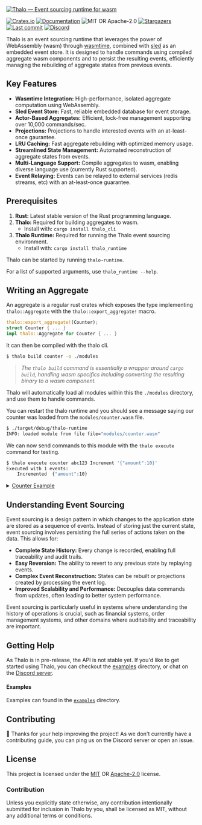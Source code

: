[![Thalo — Event sourcing runtime for wasm][splash]](/)

[splash]: https://raw.githubusercontent.com/thalo-rs/thalo/main/splash.svg

[![Crates.io][crates-badge]][crates-url]
[![Documentation][docs-badge]][docs-url]
![MIT OR Apache-2.0][license-badge]
[![Stargazers][stars-badge]][stars-url]
[![Last commit][commits-badge]][commits-url]
[![Discord][discord-badge]][discord-url]

[crates-badge]: https://img.shields.io/crates/v/thalo.svg
[crates-url]: https://crates.io/crates/thalo
[docs-badge]: https://docs.rs/thalo/badge.svg
[docs-url]: https://docs.rs/thalo
[license-badge]: https://img.shields.io/crates/l/thalo
[stars-badge]: https://img.shields.io/github/stars/thalo-rs/thalo.svg
[stars-url]: https://github.com/thalo-rs/thalo/stargazers
[commits-badge]: https://img.shields.io/github/last-commit/thalo-rs/thalo.svg
[commits-url]: https://github.com/thalo-rs/thalo/commits
[discord-badge]: https://img.shields.io/discord/913402468895965264?color=%23414EED&label=Discord&logo=Discord&logoColor=%23FFFFFF
[discord-url]: https://discord.gg/4Cq8NnPYPA

Thalo is an event sourcing runtime that leverages the power of WebAssembly (wasm) through [wasmtime], combined with [sled] as an embedded event store.
It is designed to handle commands using compiled aggregate wasm components and to persist the resulting events, efficiently managing the rebuilding of aggregate states from previous events.

[wasmtime]: https://wasmtime.dev/
[sled]: https://sled.rs/

## Key Features

- **Wasmtime Integration:** High-performance, isolated aggregate computation using WebAssembly.
- **Sled Event Store:** Fast, reliable embedded database for event storage.
- **Actor-Based Aggregates:** Efficient, lock-free management supporting over 10,000 commands/sec.
- **Projections:** Projections to handle interested events with an at-least-once gaurantee.
- **LRU Caching:** Fast aggregate rebuilding with optimized memory usage.
- **Streamlined State Management:** Automated reconstruction of aggregate states from events.
- **Multi-Language Support:** Compile aggregates to wasm, enabling diverse language use (currently Rust supported).
- **Event Relaying:** Events can be relayed to external services (redis streams, etc) with an at-least-once guarantee.

## Prerequisites

1. **Rust:** Latest stable version of the Rust programming language.
2. **Thalo:** Required for building aggregates to wasm.
    - Install with: `cargo install thalo_cli`
2. **Thalo Runtime:** Required for running the Thalo event sourcing environment.
    - Install with: `cargo install thalo_runtime`

Thalo can be started by running `thalo-runtime`.

For a list of supported arguments, use `thalo_runtime --help`.

## Writing an Aggregate

An aggregate is a regular rust crates which exposes the type implementing `thalo::Aggregate` with the `thalo::export_aggregate!` macro.

```rust
thalo::export_aggregate!(Counter);
struct Counter { ... }
impl thalo::Aggregate for Counter { ... }
```

It can then be compiled with the thalo cli.

```bash
$ thalo build counter -o ./modules
```

> *The `thalo build` command is essentially a wrapper around `cargo build`,
> handling wasm specifics including converting the resulting binary to a wasm component.*

Thalo will automatically load all modules within this the `./modules` directory, and use them to handle commands.

You can restart the thalo runtime and you should see a message saying our counter was loaded from the `modules/counter.wasm` file.

```bash
$ ./target/debug/thalo-runtime
INFO: loaded module from file file="modules/counter.wasm"
```

We can now send commands to this module with the `thalo execute` command for testing.

```bash
$ thalo execute counter abc123 Increment '{"amount":10}'
Executed with 1 events:
    Incremented  {"amount":10}
```

<details>
  <summary><a href="examples/counter/src/lib.rs">Counter Example</a></summary>

```rust
use serde::{Deserialize, Serialize};
use thalo::{events, export_aggregate, Aggregate, Apply, Command, Event, Handle};

export_aggregate!(Counter);

pub struct Counter {
    count: u64,
}

impl Aggregate for Counter {
    type Command = CounterCommand;
    type Event = CounterEvent;

    fn init(_id: String) -> Self {
        Counter { count: 0 }
    }
}

#[derive(Command, Deserialize)]
pub enum CounterCommand {
    Increment { amount: u64 },
}

impl Handle<CounterCommand> for Counter {
    type Error = Infallible;

    fn handle(&self, cmd: CounterCommand) -> Result<Vec<CounterEvent>, Self::Error> {
        match cmd {
            CounterCommand::Increment { amount } => events![Incremented { amount }],
        }
    }
}

#[derive(Event, Serialize, Deserialize)]
pub enum CounterEvent {
    Incremented(Incremented),
}

#[derive(Serialize, Deserialize)]
pub struct Incremented {
    pub amount: u64,
}

impl Apply<Incremented> for Counter {
    fn apply(&mut self, event: Incremented) {
        self.count += event.amount;
    }
}
```
</details>

## Understanding Event Sourcing

Event sourcing is a design pattern in which changes to the application state are stored as a sequence of events. Instead of storing just the current state, event sourcing involves persisting the full series of actions taken on the data. This allows for:

- **Complete State History:** Every change is recorded, enabling full traceability and audit trails.
- **Easy Reversion:** The ability to revert to any previous state by replaying events.
- **Complex Event Reconstruction:** States can be rebuilt or projections created by processing the event log.
- **Improved Scalability and Performance:** Decouples data commands from updates, often leading to better system performance.

Event sourcing is particularly useful in systems where understanding the history of operations is crucial, such as financial systems, order management systems, and other domains where auditability and traceability are important.

## Getting Help

As Thalo is in pre-release, the API is not stable yet.
If you'd like to get started using Thalo, you can checkout the [examples] directory, or chat on the [Discord server].

#### Examples

Examples can found in the [`examples`](examples) directory.

[examples]: https://github.com/thalo-rs/thalo/tree/main/examples
[discord server]: https://discord.gg/4Cq8NnPYPA

## Contributing

:balloon: Thanks for your help improving the project! As we don't currently have a contributing guide, you can ping us on the
Discord server or open an issue.

## License

This project is licensed under the [MIT] OR [Apache-2.0] license.

[mit]: /LICENSE-MIT
[apache-2.0]: /LICENSE-APACHE

### Contribution

Unless you explicitly state otherwise, any contribution intentionally submitted
for inclusion in Thalo by you, shall be licensed as MIT, without any additional
terms or conditions.
